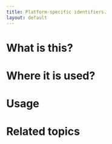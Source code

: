 ```yaml
---
title: Platform-specific identifiers.
layout: default
---
```


# What is this?

# Where it is used?

# Usage

# Related topics